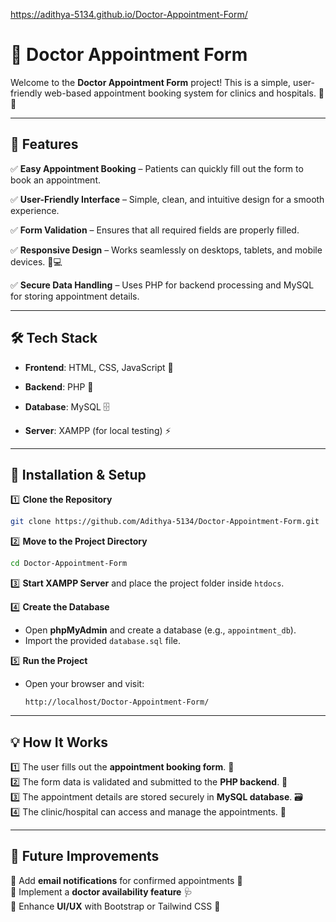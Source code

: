 https://adithya-5134.github.io/Doctor-Appointment-Form/

# 🏥 Doctor Appointment Form

Welcome to the **Doctor Appointment Form** project! This is a simple, user-friendly web-based appointment booking system for clinics and hospitals. 📅💊

---

## 🚀 Features

✅ **Easy Appointment Booking** – Patients can quickly fill out the form to book an appointment.  

✅ **User-Friendly Interface** – Simple, clean, and intuitive design for a smooth experience.  

✅ **Form Validation** – Ensures that all required fields are properly filled.  

✅ **Responsive Design** – Works seamlessly on desktops, tablets, and mobile devices. 📱💻  

✅ **Secure Data Handling** – Uses PHP for backend processing and MySQL for storing appointment details.  

---

## 🛠️ Tech Stack

- **Frontend**: HTML, CSS, JavaScript 🎨

- **Backend**: PHP 🐘
  
- **Database**: MySQL 🗄️
  
- **Server**: XAMPP (for local testing) ⚡

---

## 📂 Installation & Setup

1️⃣ **Clone the Repository**  
```bash
git clone https://github.com/Adithya-5134/Doctor-Appointment-Form.git
```

2️⃣ **Move to the Project Directory**  
```bash
cd Doctor-Appointment-Form
```

3️⃣ **Start XAMPP Server** and place the project folder inside `htdocs`.  

4️⃣ **Create the Database**  
- Open **phpMyAdmin** and create a database (e.g., `appointment_db`).
- Import the provided `database.sql` file. 

5️⃣ **Run the Project**  
- Open your browser and visit:  
  ```
  http://localhost/Doctor-Appointment-Form/
  ```

---

## 💡 How It Works

1️⃣ The user fills out the **appointment booking form**. 📝  
2️⃣ The form data is validated and submitted to the **PHP backend**. 🔄  
3️⃣ The appointment details are stored securely in **MySQL database**. 🗃️  
4️⃣ The clinic/hospital can access and manage the appointments. 🏥  

---

## 🎯 Future Improvements

🔹 Add **email notifications** for confirmed appointments 📩  
🔹 Implement a **doctor availability feature** 🩺  
🔹 Enhance **UI/UX** with Bootstrap or Tailwind CSS 🎨  



